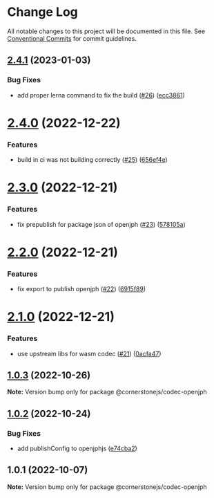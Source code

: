 # Change Log

All notable changes to this project will be documented in this file.
See [Conventional Commits](https://conventionalcommits.org) for commit guidelines.

## [2.4.1](https://github.com/chafey/openjphjs/compare/@cornerstonejs/codec-openjph@2.4.0...@cornerstonejs/codec-openjph@2.4.1) (2023-01-03)


### Bug Fixes

* add proper lerna command to fix the build ([#26](https://github.com/chafey/openjphjs/issues/26)) ([ecc3861](https://github.com/chafey/openjphjs/commit/ecc3861a22676221a3a94c1245000b1b6967223f))





# [2.4.0](https://github.com/chafey/openjphjs/compare/@cornerstonejs/codec-openjph@2.3.0...@cornerstonejs/codec-openjph@2.4.0) (2022-12-22)


### Features

* build in ci was not building correctly ([#25](https://github.com/chafey/openjphjs/issues/25)) ([656ef4e](https://github.com/chafey/openjphjs/commit/656ef4e296889cae915a1134bbb33d47c2e9313a))





# [2.3.0](https://github.com/chafey/openjphjs/compare/@cornerstonejs/codec-openjph@2.2.0...@cornerstonejs/codec-openjph@2.3.0) (2022-12-21)


### Features

* fix prepublish for package json of openjph ([#23](https://github.com/chafey/openjphjs/issues/23)) ([578105a](https://github.com/chafey/openjphjs/commit/578105aab46e4b2b217d575838e71332d26eb5e5))





# [2.2.0](https://github.com/chafey/openjphjs/compare/@cornerstonejs/codec-openjph@2.1.0...@cornerstonejs/codec-openjph@2.2.0) (2022-12-21)


### Features

* fix export to publish openjph ([#22](https://github.com/chafey/openjphjs/issues/22)) ([6915f89](https://github.com/chafey/openjphjs/commit/6915f89a3fe69dc012a274a971cf1b389d600b2e))





# [2.1.0](https://github.com/chafey/openjphjs/compare/@cornerstonejs/codec-openjph@1.0.3...@cornerstonejs/codec-openjph@2.1.0) (2022-12-21)


### Features

* use upstream libs for wasm codec  ([#21](https://github.com/chafey/openjphjs/issues/21)) ([0acfa47](https://github.com/chafey/openjphjs/commit/0acfa47a8832bfd074c6735d1fd5757f580b6b02))





## [1.0.3](https://github.com/chafey/openjphjs/compare/@cornerstonejs/codec-openjph@1.0.2...@cornerstonejs/codec-openjph@1.0.3) (2022-10-26)

**Note:** Version bump only for package @cornerstonejs/codec-openjph





## [1.0.2](https://github.com/chafey/openjphjs/compare/@cornerstonejs/codec-openjph@1.0.1...@cornerstonejs/codec-openjph@1.0.2) (2022-10-24)


### Bug Fixes

* add publishConfig to openjphjs ([e74cba2](https://github.com/chafey/openjphjs/commit/e74cba22e14125647f08dee1e7ae97893460eedf))





## 1.0.1 (2022-10-07)

**Note:** Version bump only for package @cornerstonejs/codec-openjph
